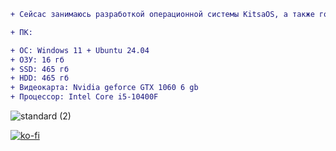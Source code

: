 
```diff
+ Сейсас занимаюсь разработкой операционной системы KitsaOS, а также голосового ассистента Voxie.
```


```diff
+ ПК:
```


```diff
+ ОС: Windows 11 + Ubuntu 24.04
+ ОЗУ: 16 гб
+ SSD: 465 гб
+ HDD: 465 гб
+ Видеокарта: Nvidia geforce GTX 1060 6 gb
+ Процессор: Intel Core i5-10400F
```

![standard (2)](https://github.com/s3al4er/s3al4er/assets/136070278/c05a20b2-c9d8-4c52-a3a4-a59348ef4ad5)

[![ko-fi](https://ko-fi.com/img/githubbutton_sm.svg)](https://ko-fi.com/V7V6SPLOI)

<!--
**s3al4er/s3al4er** is a ✨ _special_ ✨ repository because its `README.md` (this file) appears on your GitHub profile.

Here are some ideas to get you started:

- 🔭 I’m currently working on ...
- 🌱 I’m currently learning ...
- 👯 I’m looking to collaborate on ...
- 🤔 I’m looking for help with ...
- 💬 Ask me about ...
- 📫 How to reach me: ...
- 😄 Pronouns: ...
- ⚡ Fun fact: ...
-->
